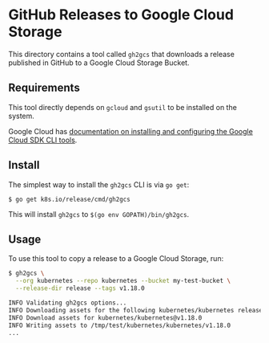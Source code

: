 # GitHub Releases to Google Cloud Storage

This directory contains a tool called `gh2gcs` that downloads a release published in GitHub to a Google Cloud Storage Bucket.

## Requirements

This tool directly depends on `gcloud` and `gsutil` to be installed on the system.

Google Cloud has [documentation on installing and configuring the Google Cloud SDK CLI tools](https://cloud.google.com/sdk/docs/quickstarts).

## Install

The simplest way to install the `gh2gcs` CLI is via `go get`:

```
$ go get k8s.io/release/cmd/gh2gcs
```

This will install `gh2gcs` to `$(go env GOPATH)/bin/gh2gcs`.

## Usage

To use this tool to copy a release to a Google Cloud Storage, run:

```bash
$ gh2gcs \
  --org kubernetes --repo kubernetes --bucket my-test-bucket \
  --release-dir release --tags v1.18.0

INFO Validating gh2gcs options...
INFO Downloading assets for the following kubernetes/kubernetes release tags: v1.18.0
INFO Download assets for kubernetes/kubernetes@v1.18.0
INFO Writing assets to /tmp/test/kubernetes/kubernetes/v1.18.0
...

```
